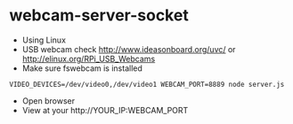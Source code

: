 webcam-server-socket
============================

- Using Linux
- USB webcam check http://www.ideasonboard.org/uvc/ or http://elinux.org/RPi_USB_Webcams
- Make sure fswebcam is installed

```
VIDEO_DEVICES=/dev/video0,/dev/video1 WEBCAM_PORT=8889 node server.js
```

- Open browser
- View at your http://YOUR_IP:WEBCAM_PORT
